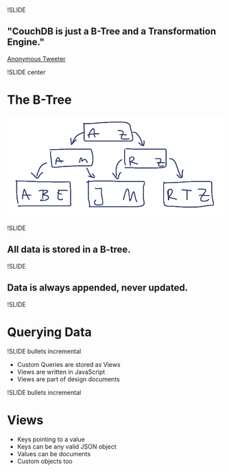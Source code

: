 !SLIDE

## "CouchDB is just a B-Tree and a Transformation Engine." ##

<p class="caption">
<a href="http://twitter.com/bitdiddle/status/19645939355">Anonymous Tweeter</a>
</p>

!SLIDE center

# The B-Tree #

![B-Tree](btree.png)

!SLIDE

## All data is stored in a B-tree. ##

!SLIDE

## Data is always appended, never updated. ##

!SLIDE

# Querying Data #

!SLIDE bullets incremental

* Custom Queries are stored as Views
* Views are written in JavaScript
* Views are part of design documents

!SLIDE bullets incremental

# Views #

* Keys pointing to a value
* Keys can be any valid JSON object
* Values can be documents
* Custom objects too
